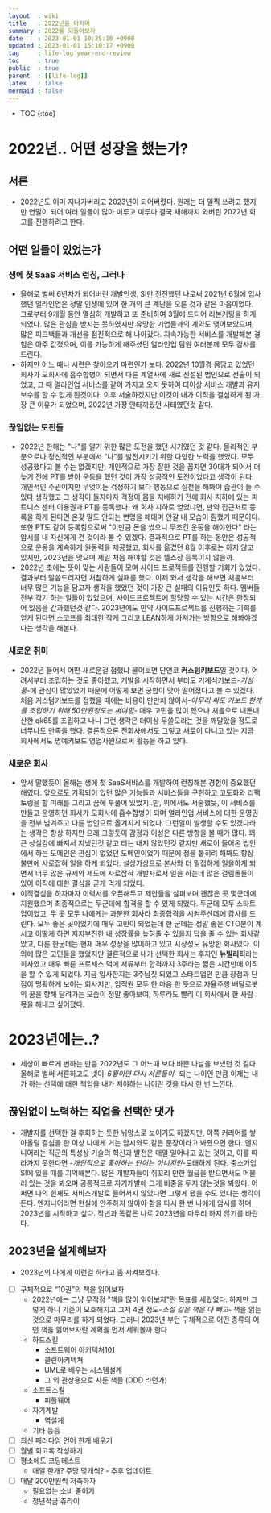 ```yaml
---
layout  : wiki
title   : 2022년을 마치며
summary : 2022를 되돌아보자
date    : 2023-01-01 10:25:10 +0900
updated : 2023-01-01 15:10:17 +0900
tag     : life-log year-end-review
toc     : true
public  : true
parent  : [[life-log]]
latex   : false
mermaid : false
---
```

* TOC
{:toc}

# 2022년.. 어떤 성장을 했는가?

## 서론
* 2022년도 이미 지나가버리고 2023년이 되어버렸다. 원래는 더 일찍 쓰려고 했지만 연말이 되어 여러 일들이 많아 미루고 미루다 결국 새해까지 와버린 2022년 회고를 진행하려고 한다. 

## 어떤 일들이 있었는가

### 생에 첫 SaaS 서비스 런칭, 그러나
* 올해로 벌써 6년차가 되어버린 개발인생, SI만 전전했던 나로써 2021년 6월에 입사했던 얼라인업은 정말 인생에 있어 한 개의 큰 계단을 오른 것과 같은 마음이었다. 그로부터 9개월 동안 열심히 개발하고 또 준비하여 3월에 드디어 리본커팅을 하게 되었다. 많은 관심을 받지는 못하였지만 유망한 기업들과의 계약도 맺어보았으며, 많은 피드백들과 개선을 점진적으로 해 나아갔다. 지속가능한 서비스를 개발해본 경험은 아주 값졌으며, 이를 가능하게 해주셨던 얼라인업 팀원 여러분께 모두 감사를 드린다.
* 하지만 어느 때나 시련은 찾아오기 마련인가 보다. 2022년 10월경 몸담고 있었던 회사가 모회사에 흡수합병이 되면서 다른 계열사에 새로 신설된 법인으로 전출이 되었고, 그 때 얼라인업 서비스를 같이 가지고 오지 못하여 더이상 서비스 개발과 유지보수를 할 수 없게 된것이다. 이후 서술하겠지만 이것이 내가 이직을 결심하게 된 가장 큰 이유가 되었으며, 2022년 가장 안타까웠던 사태였던것 같다.

### 끊임없는 도전들
* 2022년 한해는 "나"를 알기 위한 많은 도전을 했던 시기였던 것 같다. 물리적인 부분으로나 정신적인 부분에서 "나"를 발전시키기 위한 다양한 노력을 했었다. 모두 성공했다고 볼 수는 없겠지만, 개인적으로 가장 잘한 것을 꼽자면 30대가 되어서 더 늦기 전에 PT를 받아 운동을 했던 것이 가장 성공적인 도전이었다고 생각이 된다. 개인적인 주관이지만 무엇이든 걱정하기 보다 행동으로 실천을 해봐야 습관이 들 수 있다 생각했고 그 생각이 들자마자 걱정이 몸을 지배하기 전에 회사 지하에 있는 피트니스 센터 이용권과 PT를 등록했다. 왜 회사 지하로 얻었냐면, 만약 집근처로 등록을 하게 된다면 온갖 말도 안되는 변명을 해대며 안갈 내 모습이 훤했기 때문이다. 또한 PT도 같이 등록함으로써 "이만큼 돈을 썼으니 무조건 운동을 해야한다" 라는 암시를 내 자신에게 건 것이라 볼 수 있겠다. 결과적으로 PT를 하는 동안은 성공적으로 운동을 계속하게 원동력을 제공했고, 회사를 옮겼던 8월 이후로는 하지 않고 있지만, 2023년을 맞으며 제일 처음 해야할 것은 헬스장 등록이지 않을까.
* 2022년 초에는 뜻이 맞는 사람들이 모여 사이드 프로젝트를 진행할 기회가 있었다. 결과부터 말씀드리자면 처참하게 실패를 했다. 이제 와서 생각을 해보면 처음부터 너무 많은 기능을 담고자 생각을 했었던 것이 가장 큰 실패의 이유인듯 하다. 멤버들 전부 각기 하는 일들이 있었으며, 사이드프로젝트에 할당할 수 있는 시간은 한정되어 있음을 간과했던것 같다. 2023년에도 만약 사이드프로젝트를 진행하는 기회를 얻게 된다면 스코프를 최대한 작게 그리고 LEAN하게 가져가는 방향으로 해봐야겠다는 생각을 해본다.

### 새로운 취미
* 2022년 들어서 어떤 새로운걸 접했냐 물어보면 단연코 **커스텀키보드**일 것이다. 어려서부터 조립하는 것도 좋아했고, 개발을 시작하면서 부터도 기계식키보드-*기성품*-에 관심이 많았었기 때문에 어떻게 보면 궁합이 맞아 떨어졌다고 볼 수 있겠다. 처음 커스텀키보드를 접했을 때에는 비용이 만만치 않아서-*아무리 싸도 키보드 한개를 조립하기 위해 50만원정도는 써야함*- 매우 고민을 많이 했으나 처음으로 내돈내산한 qk65를 조립하고 나니 그런 생각은 더이상 무쓸모라는 것을 깨달았을 정도로 너무나도 만족을 했다. 결론적으론 전회사에서도 그렇고 새로이 다니고 있는 지금 회사에서도 명예키보드 영업사원으로써 활동을 하고 있다.

### 새로운 회사
* 앞서 말했듯이 올해는 생에 첫 SaaS서비스를 개발하여 런칭해본 경험이 중요했던 해였다. 앞으로도 기획되어 있던 많은 기능들과 서비스들을 구현하고 고도화와 리팩토링을 할 미래를 그리고 꿈에 부풀어 있었지..만, 위에서도 서술했듯, 이 서비스를 만들고 운영하던 회사가 모회사에 흡수합병이 되며 얼라인업 서비스에 대한 운영권을 전부 넘겨주고 다른 법인으로 옮겨지게 되었다. 그런일이 발생할 수도 있겠다라는 생각은 항상 하지만 으레 그렇듯이 감정과 이성은 다른 방향을 볼 때가 많다. 꽤 큰 상실감에 빠져서 지냈던것 같고 티는 내지 않았던것 같지만 새로이 들어온 법인에서 하는 도메인은 관심이 없었던 도메인이었기 때문에 정을 붙히려 해봐도 항상 불만에 사로잡혀 일을 하게 되었다. 설상가상으로 본사와 더 밀접하게 일을하게 되면서 너무 많은 규제와 제도에 사로잡혀 개발자로서 일을 하는데 많은 걸림돌들이 있어 이직에 대한 결심을 굳게 먹게 되었다.
* 이직결심을 하자마자 이력서를 오픈해두고 제안들을 살펴보며 괜찮은 곳 몇군데에 지원했으며 최종적으로는 두군데에 합격을 할 수 있게 되었다. 두군데 모두 스타트업이었고, 두 곳 모두 나에게는 과분한 회사라 최종합격을 시켜주신데에 감사를 드린다. 모두 좋은 곳이었기에 매우 고민이 되었는데 한 군데는 정말 좋은 CTO분이 계시고 어떻게 하면 지지부진한 내 성장률을 높혀줄 수 있을지 답을 줄 수 있는 회사같았고, 다른 한군데는 현재 매우 성장을 많이하고 있고 시장성도 유망한 회사였다. 이 외에 많은 고민들을 했었지만 결론적으로 내가 선택한 회사는 후자인 **뉴빌리티**라는 회사였고 매우 빠른 프로세스 덕에 서류부터 합격까지 3주라는 짧은 시간만에 이직을 할 수 있게 되었다. 지금 입사한지는 3주남짓 되었고 스타트업인 만큼 장점과 단점이 명확하게 보이는 회사지만, 임직원 모두 한 마음 한 뜻으로 자율주행 배달로봇의 꿈을 향해 달려가는 모습이 정말 좋아보여, 하루라도 빨리 이 회사에서 한 사람 몫을 해내고 싶어졌다.

# 2023년에는..?
* 세상이 빠르게 변하는 만큼 2022년도 그 어느때 보다 바쁜 나날을 보냈던 것 같다. 올해로 벌써 서른하고도 넷이-*6월이면 다시 서른둘이*- 되는 나이인 만큼 이제는 내가 하는 선택에 대한 책임을 내가 져야하는 나이란 것을 다시 한 번 느낀다.

## 끊임없이 노력하는 직업을 선택한 댓가
* 개발자를 선택한 걸 후회하는 듯한 뉘앙스로 보이기도 하겠지만, 이쪽 커리어를 쌓아올릴 결심을 한 이상 나에게 거는 암시와도 같은 문장이라고 봐줬으면 한다. 엔지니어라는 직군의 특성상 기술의 혁신과 발전은 매일 일어나고 있는 것이고, 이를 따라가지 못한다면 -*개인적으로 좋아하는 단어는 아니지만*-도태하게 된다. 중소기업 SI에 있을 때를 기억해본다. 많은 개발자들이 쥐꼬리 만한 월급을 받으면서도 머물러 있는 것을 봐오며 공통적으로 자기개발에 크게 비중을 두지 않는것을 봐왔다. 어쩌면 나의 현재도 서비스개발로 들어서지 않았다면 그렇게 됐을 수도 있다는 생각이 든다. 엔지니어라면 현실에 안주하지 않아야 함을 다시 한 번 나에게 암시를 하며 2023년을 시작하고 싶다. 작년과 똑같은 나로 2023년을 마무리 하지 않기를 바란다.

## 2023년을 설계해보자
* 2023년의 나에게 이런걸 하라고 좀 시켜보겠다.

- [ ] 구체적으로 “10권”의 책을 읽어보자
	* 2022년에는 그냥 무작정 "책을 많이 읽어보자"란 목표를 세웠었다. 하지만 그렇게 하니 기준이 모호해지고 그저 4권 정도-*소설 같은 책은 다 빼고*- 책을 읽는 것으로 마무리를 하게 되었다. 그러니 2023년 부턴 구체적으로 어떤 종류의 어떤 책을 읽어보자란 계획을 먼저 세워볼까 한다
	* 하드스킬
		* 소프트웨어 아키텍쳐101
		* 클린아키텍쳐
		* UML로 배우는 시스템설계
		* 그 외 관상용으로 사둔 책들 (DDD 라던가)
	* 소프트스킬
		* 피플웨어
	* 자기계발
		* 역설계
	* 기타 등등
- [ ] 최신 패러다임 언어 한개 배우기
- [ ] 월별 회고록 작성하기
- [ ]  평소에도 코딩테스트
	* 매일 한개? 주당 몇개씩? - 추후 업데이트
- [ ] 매달 200만원씩 저축하자
	* 필요없는 소비 줄이기
	* 청년적금 츄라이